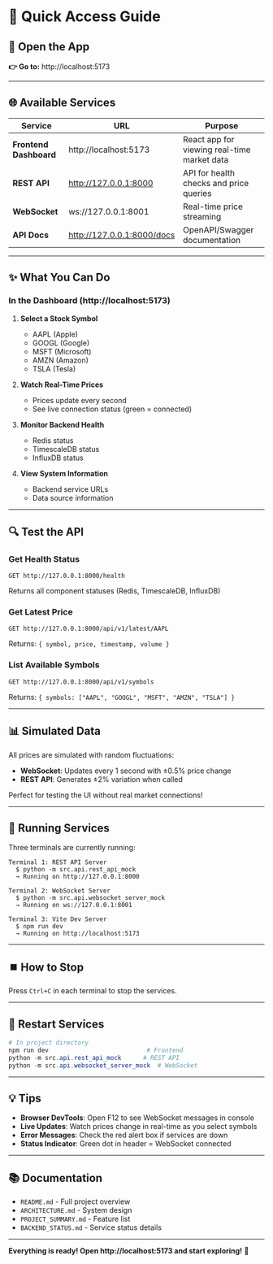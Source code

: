 # 🎯 Quick Access Guide

## 📱 Open the App

**👉 Go to:** http://localhost:5173

---

## 🌐 Available Services

| Service | URL | Purpose |
|---------|-----|---------|
| **Frontend Dashboard** | http://localhost:5173 | React app for viewing real-time market data |
| **REST API** | http://127.0.0.1:8000 | API for health checks and price queries |
| **WebSocket** | ws://127.0.0.1:8001 | Real-time price streaming |
| **API Docs** | http://127.0.0.1:8000/docs | OpenAPI/Swagger documentation |

---

## ✨ What You Can Do

### In the Dashboard (http://localhost:5173)

1. **Select a Stock Symbol**
   - AAPL (Apple)
   - GOOGL (Google)
   - MSFT (Microsoft)
   - AMZN (Amazon)
   - TSLA (Tesla)

2. **Watch Real-Time Prices**
   - Prices update every second
   - See live connection status (green = connected)

3. **Monitor Backend Health**
   - Redis status
   - TimescaleDB status
   - InfluxDB status

4. **View System Information**
   - Backend service URLs
   - Data source information

---

## 🔍 Test the API

### Get Health Status
```
GET http://127.0.0.1:8000/health
```
Returns all component statuses (Redis, TimescaleDB, InfluxDB)

### Get Latest Price
```
GET http://127.0.0.1:8000/api/v1/latest/AAPL
```
Returns: `{ symbol, price, timestamp, volume }`

### List Available Symbols
```
GET http://127.0.0.1:8000/api/v1/symbols
```
Returns: `{ symbols: ["AAPL", "GOOGL", "MSFT", "AMZN", "TSLA"] }`

---

## 📊 Simulated Data

All prices are simulated with random fluctuations:
- **WebSocket**: Updates every 1 second with ±0.5% price change
- **REST API**: Generates ±2% variation when called

Perfect for testing the UI without real market connections!

---

## 🚀 Running Services

Three terminals are currently running:

```
Terminal 1: REST API Server
  $ python -m src.api.rest_api_mock
  → Running on http://127.0.0.1:8000

Terminal 2: WebSocket Server
  $ python -m src.api.websocket_server_mock
  → Running on ws://127.0.0.1:8001

Terminal 3: Vite Dev Server
  $ npm run dev
  → Running on http://localhost:5173
```

---

## ⏹️ How to Stop

Press `Ctrl+C` in each terminal to stop the services.

---

## 🔄 Restart Services

```powershell
# In project directory
npm run dev                           # Frontend
python -m src.api.rest_api_mock      # REST API
python -m src.api.websocket_server_mock  # WebSocket
```

---

## 💡 Tips

- **Browser DevTools**: Open F12 to see WebSocket messages in console
- **Live Updates**: Watch prices change in real-time as you select symbols
- **Error Messages**: Check the red alert box if services are down
- **Status Indicator**: Green dot in header = WebSocket connected

---

## 📚 Documentation

- `README.md` - Full project overview
- `ARCHITECTURE.md` - System design
- `PROJECT_SUMMARY.md` - Feature list
- `BACKEND_STATUS.md` - Service status details

---

**Everything is ready! Open http://localhost:5173 and start exploring!** 🎉
